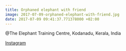 ```yaml
---
title: Orphaned elephant with friend
image: 2017-07-09-orphaned-elephant-with-friend.jpg
date: 2017-07-09 09:41:37.771378000 +02:00
---
```


@The Elephant Training Centre, Kodanadu, Kerala, India

[Instagram](https://www.instagram.com/p/BWeXrD_FwrV)
